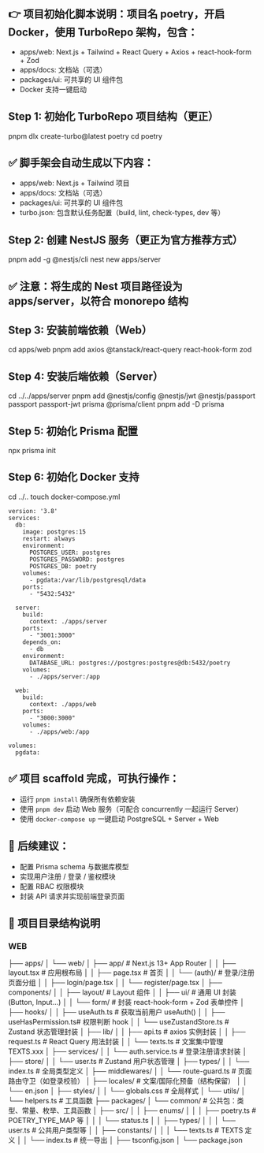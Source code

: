
## 👉 项目初始化脚本说明：项目名 poetry，开启 Docker，使用 TurboRepo 架构，包含：
- apps/web: Next.js + Tailwind + React Query + Axios + react-hook-form + Zod
- apps/docs: 文档站（可选）
- packages/ui: 可共享的 UI 组件包
- Docker 支持一键启动

## Step 1: 初始化 TurboRepo 项目结构（更正）
pnpm dlx create-turbo@latest poetry
cd poetry

## ✅ 脚手架会自动生成以下内容：
- apps/web: Next.js + Tailwind 项目
- apps/docs: 文档站（可选）
- packages/ui: 可共享的 UI 组件包
- turbo.json: 包含默认任务配置（build, lint, check-types, dev 等）

## Step 2: 创建 NestJS 服务（更正为官方推荐方式）
pnpm add -g @nestjs/cli
nest new apps/server

## ✅ 注意：将生成的 Nest 项目路径设为 apps/server，以符合 monorepo 结构

## Step 3: 安装前端依赖（Web）
cd apps/web
pnpm add axios @tanstack/react-query react-hook-form zod

## Step 4: 安装后端依赖（Server）
cd ../../apps/server
pnpm add @nestjs/config @nestjs/jwt @nestjs/passport passport passport-jwt prisma @prisma/client
pnpm add -D prisma

## Step 5: 初始化 Prisma 配置
npx prisma init

## Step 6: 初始化 Docker 支持
cd ../..
touch docker-compose.yml
```
version: '3.8'
services:
  db:
    image: postgres:15
    restart: always
    environment:
      POSTGRES_USER: postgres
      POSTGRES_PASSWORD: postgres
      POSTGRES_DB: poetry
    volumes:
      - pgdata:/var/lib/postgresql/data
    ports:
      - "5432:5432"

  server:
    build:
      context: ./apps/server
    ports:
      - "3001:3000"
    depends_on:
      - db
    environment:
      DATABASE_URL: postgres://postgres:postgres@db:5432/poetry
    volumes:
      - ./apps/server:/app

  web:
    build:
      context: ./apps/web
    ports:
      - "3000:3000"
    volumes:
      - ./apps/web:/app

volumes:
  pgdata:
```

## ✅ 项目 scaffold 完成，可执行操作：
- 运行 `pnpm install` 确保所有依赖安装
- 使用 `pnpm dev` 启动 Web 服务（可配合 concurrently 一起运行 Server）
- 使用 `docker-compose up` 一键启动 PostgreSQL + Server + Web

## 🔧 后续建议：
- 配置 Prisma schema 与数据库模型
- 实现用户注册 / 登录 / 鉴权模块
- 配置 RBAC 权限模块
- 封装 API 请求并实现前端登录页面

## 📁 项目目录结构说明
### WEB
├── apps/
│   └── web/
│       ├── app/                    # Next.js 13+ App Router
│       │   ├── layout.tsx         # 应用根布局
│       │   ├── page.tsx           # 首页
│       │   └── (auth)/            # 登录/注册页面分组
│       │       ├── login/page.tsx
│       │       └── register/page.tsx
│       ├── components/
│       │   ├── layout/            # Layout 组件
│       │   ├── ui/                # 通用 UI 封装 (Button, Input...)
│       │   └── form/              # 封装 react-hook-form + Zod 表单控件
│       ├── hooks/
│       │   ├── useAuth.ts         # 获取当前用户 useAuth()
│       │   ├── useHasPermission.ts# 权限判断 hook
│       │   └── useZustandStore.ts # Zustand 状态管理封装
│       ├── lib/
│       │   ├── api.ts             # axios 实例封装
│       │   ├── request.ts         # React Query 用法封装
│       │   └── texts.ts           # 文案集中管理 TEXTS.xxx
│       ├── services/
│       │   └── auth.service.ts    # 登录注册请求封装
│       ├── store/
│       │   └── user.ts            # Zustand 用户状态管理
│       ├── types/
│       │   └── index.ts           # 全局类型定义
│       ├── middlewares/
│       │   └── route-guard.ts     # 页面路由守卫（如登录校验）
│       ├── locales/               # 文案/国际化预备（结构保留）
│       │   └── en.json
│       ├── styles/
│       │   └── globals.css        # 全局样式
│       └── utils/
│           └── helpers.ts         # 工具函数
├── packages/
│   └── common/                    # 公共包：类型、常量、枚举、工具函数
│       ├── src/
│       │   ├── enums/
│       │   │   ├── poetry.ts      # POETRY_TYPE_MAP 等
│       │   │   └── status.ts
│       │   ├── types/
│       │   │   └── user.ts        # 公共用户类型等
│       │   ├── constants/
│       │   │   └── texts.ts       # TEXTS 定义
│       │   └── index.ts           # 统一导出
│       ├── tsconfig.json
│       └── package.json
